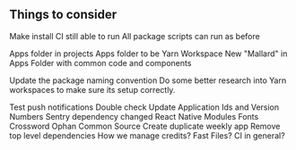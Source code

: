 ## Things to consider

Make install
CI still able to run
All package scripts can run as before

Apps folder in projects
Apps folder to be Yarn Workspace
New "Mallard" in Apps Folder with common code and components

Update the package naming convention
Do some better research into Yarn workspaces to make sure its setup correctly.

Test push notifications
Double check
Update Application Ids and Version Numbers
Sentry dependency changed
React Native Modules
Fonts
Crossword
Ophan
Common Source
Create duplicate weekly app
Remove top level dependencies
How we manage credits?
Fast Files?
CI in general?
